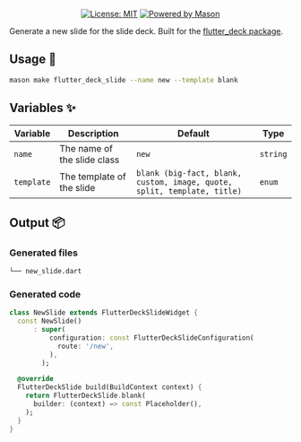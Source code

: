 <p align="center">
<a href="https://opensource.org/licenses/MIT"><img src="https://img.shields.io/badge/license-MIT-purple.svg" alt="License: MIT"></a>
<a href="https://github.com/felangel/mason"><img src="https://img.shields.io/endpoint?url=https%3A%2F%2Ftinyurl.com%2Fmason-badge" alt="Powered by Mason"></a>
</p>

Generate a new slide for the slide deck. Built for the [flutter_deck package][1].

## Usage 🚀

```sh
mason make flutter_deck_slide --name new --template blank
```

## Variables ✨

| Variable   | Description                 | Default                                                                 | Type     |
| ---------- | --------------------------- | ----------------------------------------------------------------------- | -------- |
| `name`     | The name of the slide class | `new`                                                                   | `string` |
| `template` | The template of the slide   | `blank (big-fact, blank, custom, image, quote, split, template, title)` | `enum`   |

## Output 📦

### Generated files

```sh
└── new_slide.dart
```

### Generated code

```dart
class NewSlide extends FlutterDeckSlideWidget {
  const NewSlide()
      : super(
          configuration: const FlutterDeckSlideConfiguration(
            route: '/new',
          ),
        );

  @override
  FlutterDeckSlide build(BuildContext context) {
    return FlutterDeckSlide.blank(
      builder: (context) => const Placeholder(),
    );
  }
}
```

[1]: https://github.com/mkobuolys/flutter_deck
